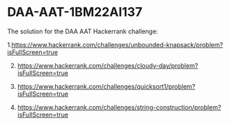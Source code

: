 # DAA-AAT-1BM22AI137
The solution for the DAA AAT Hackerrank challenge:

1.https://www.hackerrank.com/challenges/unbounded-knapsack/problem?isFullScreen=true

2. https://www.hackerrank.com/challenges/cloudy-day/problem?isFullScreen=true

3. https://www.hackerrank.com/challenges/quicksort1/problem?isFullScreen=true

4. https://www.hackerrank.com/challenges/string-construction/problem?isFullScreen=true
